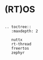```eval_rst
```
# (RT)OS

```eval_rst

.. toctree::
   :maxdepth: 2

   nuttx
   rt-thread
   freertos
   zephyr
```

